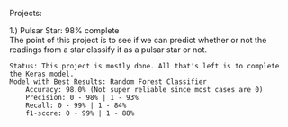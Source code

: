 Projects:

1.) Pulsar Star: 98% complete  
    The point of this project is to see if we can predict whether or not the readings from a star classify it as a pulsar star or not.
    
    Status: This project is mostly done. All that's left is to complete the Keras model.
    Model with Best Results: Random Forest Classifier
        Accuracy: 98.0% (Not super reliable since most cases are 0) 
        Precision: 0 - 98% | 1 - 93% 
        Recall: 0 - 99% | 1 - 84%
        f1-score: 0 - 99% | 1 - 88%
